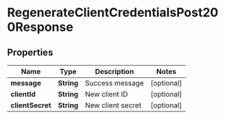 

# RegenerateClientCredentialsPost200Response


## Properties

| Name | Type | Description | Notes |
|------------ | ------------- | ------------- | -------------|
|**message** | **String** | Success message |  [optional] |
|**clientId** | **String** | New client ID |  [optional] |
|**clientSecret** | **String** | New client secret |  [optional] |



